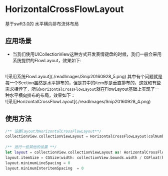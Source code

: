 # HorizontalCrossFlowLayout
基于swft3.0的 水平横向排布流体布局


## 应用场景
- 当我们使用UICollectionView这种方式开发表情键盘的时候，我们一般会采用系统提供的FlowLayout，效果如下:
<br />
![采用系统FlowLayout](./readImages/Snip20160928_5.png)  
其中有个问题就是每一个Section虽然是水平排布的，但是其中的item却是垂直排布的，这就和有些需求相悖了，所以<code>HorizontalCrossFlowLayout</code>就在FlowLayout基础上实现了一种水平横向排布的布局，效果如下：  
<br />
![采用HorizontalCrossFlowLayout](./readImages/Snip20160928_4.png)


## 使用方法
```swift
/** 设置layout为HorizontalCrossFlowLayout**/
collectionView.collectionViewLayout = HorizontalCrossFlowLayout(colNumber: kColNumber, lineNumber: kLineNumber)

/** 进行一些其他的设置 **/
let layout = collectionView.collectionViewLayout as! HorizontalCrossFlowLayout
layout.itemSize = CGSize(width: collectionView.bounds.width / CGFloat(kColNumber), height: collectionView.bounds.height / CGFloat(kLineNumber))
layout.minimumLineSpacing = 0
layout.minimumInteritemSpacing  = 0

```
